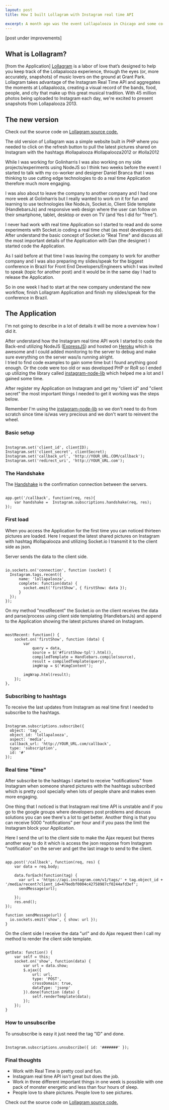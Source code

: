```yaml
---
layout: post
title: How I built Lollagram with Instagram real time API

excerpt: A month ago was the event Lollapalooza in Chicago and some co-workers from my former company had an idea two years ago (if I'm not wrong) to develop a web Application showing latest pictures people were sharing from the event..and this year I wanted to take it to the next level.
---
```


[post under improvements]

## What is Lollagram?

[from the Application] <a href="http://www.lollagram.com" target="_blank" title="Lollagram - real time lollapalooza">Lollagram</a>  is a labor of love that’s designed to help you keep track of the Lollapalooza experience, through the eyes (or, more accurately, snapshots) of music lovers on the ground at Grant Park. Lollagram takes advantage of the Instagram Real Time API and aggregates the moments at Lollapalooza, creating a visual record of the bands, food, people, and city that make up this great musical tradition. With 45 million photos being uploaded to Instagram each day, we're excited to present snapshots from Lollapalooza 2013.

## The new version

Check out the source code on <a href="https://github.com/weblancaster/instagram-real-time" target="_blank" title="github Lollagram - real time lollagram cosuming Instagram real time API">Lollagram source code.</a>

The old version of Lollagram was a simple website built in PHP where you needed to click on the refresh button to pull the latest pictures shared on Instagram with the hashtags #lollapalooza #lollapalooza2012 or #lolla2012

While I was working for Golinharris I was also working on my side projects/experiments using NodeJS so I think two weeks before the event I started to talk with my co-worker and designer Daniel Branca that I was thinking to use cutting edge technologies to do a real time Application therefore much more engaging.

I was also about to leave the company to another company and I had one more week at Golinharris but I really wanted to work on it for fun and learning to use technologies like NodeJs, Socket.io, Client Side template (HandlebarsJs) and responsive web design where the user can follow on their smartphone, tablet, desktop or even on TV (and Yes I did for "free").

I never had work with real time Application so I started to read and do some experiments with Socket.io coding a real time chat (as most developers do).
After understand the basic concept of Socket.io "Real Time" and discuss all the most important details of the Application with Dan (the designer) I started code the Application.

As I said before at that time I was leaving the company to work for another company and I was also preparing my slides/speak for the biggest conference in Brazil for Front End Developers/Engineers which I was invited to speak (topic for another post) and it would be in the same day I had to release the Application.

So in one week I had to start at the new company understand the new workflow, finish Lollagram Application and finish my slides/speak for the conference in Brazil.


## The Application

I'm not going to describe in a lot of details it will be more a overview how I did it.

After understand how the Instagram real time API work I started to code the Back-end utilizing NodeJS (<a href="http://expressjs.com/" target="_blank" title="ExpressJS Framework">ExpressJS</a>) and hosted on <a href="http://www.heroku.com" target="Heroku cloud" title="Heroku cloud">Heroku</a> which is awesome and I could added monitoring to the server to debug and make sure everything on the server was/is running alright. <br>
I tried to find code examples to gain some time but I found anything good enough. Or the code were too old or was developed PHP or RoR so I ended up utilizing the library called <a href="https://github.com/mckelvey/instagram-node-lib" targte="_blank" title="Instagram node lib">instagram-node-lib</a> which helped me a lot and I gained some time.

After register my Application on Instagram and get my "client id" and "client secret" the most important things I needed to get it working was the steps below.

Remember I'm using the <a href="https://github.com/mckelvey/instagram-node-lib" targte="_blank" title="Instagram node lib">instagram-node-lib</a> so we don't need to do from scratch since time is/was very precious and we don't want to reinvent the wheel.

### Basic setup

<pre><code data-language="javascript">
Instagram.set('client_id', clientID);
Instagram.set('client_secret', clientSecret);
Instagram.set('callback_url', 'http://YOUR_URL.COM/callback');
Instagram.set('redirect_uri', 'http://YOUR_URL.com');
</code></pre>

### The Handshake

The <a href="http://en.wikipedia.org/wiki/Transmission_Control_Protocol" target="" title="Handshake">Handshake</a> is the confirmation connection between the servers.

<pre><code data-language="javascript">
app.get('/callback', function(req, res){
    var handshake =  Instagram.subscriptions.handshake(req, res);
});
</code></pre>

### First load

When you access the Application for the first time you can noticed thirteen pictures are loaded.
Here I request the latest shared pictures on Instagram with hashtag #lollapalooza and utilizing Socket.io I transmit it to the client side as json.

Server sends the data to the client side.

<pre><code data-language="javascript">
io.sockets.on('connection', function (socket) {
  Instagram.tags.recent({ 
      name: 'lollapalooza',
      complete: function(data) {
        socket.emit('firstShow', { firstShow: data });
      }
  });
});
</code></pre>

On my method "mostRecent" the Socket.io on the client receives the data and parse/process using client side templating (HandlebarsJs) and append to the Application showing the latest pictures shared on Instagram.

<pre><code data-language="javascript">
mostRecent: function() {
    socket.on('firstShow', function (data) {
        var
            query = data,
            source = $('#firstShow-tpl').html(),
            compiledTemplate = Handlebars.compile(source),
            result = compiledTemplate(query),
            imgWrap = $('#imgContent');

        imgWrap.html(result);
    });
},
</code></pre>

### Subscribing to hashtags

To receive the last updates from Instagram as real time first I needed to subscribe to the hashtags.

<pre><code data-language="javascript">
Instagram.subscriptions.subscribe({
  object: 'tag',
  object_id: 'lollapalooza',
  aspect: 'media',
  callback_url: 'http://YOUR_URL.com/callback',
  type: 'subscription',
  id: '#'
});
</code></pre>

### Real time "time"

After subscribe to the hashtags I started to receive "notifications" from Instagram when someone shared pictures with the hashtags subscribed which is pretty cool specially when lots of people share and makes even more engaging.

One thing that I noticed is that Instagram real time API is unstable and if you go to the google groups where developers post problems and discuss solutions you can see there's a lot to get better.
Another thing is that you can receive 5000 "notifications" per hour and if you pass the limit the Instagram block your Application.

Here I send the url to the client side to make the Ajax request but theres another way to do it which is access the json response from Instagram "notification" on the server and get the last image to send to the client.

<pre><code data-language="javascript">
app.post('/callback', function(req, res) {
    var data = req.body;

    data.forEach(function(tag) {
      var url = 'https://api.instagram.com/v1/tags/' + tag.object_id + '/media/recent?client_id=479edbf0004c42758987cf0244afd3ef';
      sendMessage(url);

    });
    res.end();
});

function sendMessage(url) {
  io.sockets.emit('show', { show: url });
}
</code></pre>

On the client side I receive the data "url" and do Ajax request then I call my method to render the client side template.

<pre><code data-language="javascript">
getData: function() {
    var self = this;
    socket.on('show', function(data) {
        var url = data.show;
        $.ajax({
            url: url,
            type: 'POST',
            crossDomain: true,
            dataType: 'jsonp'
        }).done(function (data) {
            self.renderTemplate(data);
        }); 
    });
}
</code></pre>

### How to unsubscribe

To unsubscribe is easy it just need the tag "ID" and done.

<pre><code data-language="javascript">
Instagram.subscriptions.unsubscribe({ id: '#######' });
</code></pre>

### Final thoughts

- Work with Real Time is pretty cool and fun.
- Instagram real time API isn't great but does the job.
- Work in three different important things in one week is possible with one pack of monster energetic and less than four hours of sleep.
- People love to share pictures. People love to see pictures.

Check out the source code on <a href="https://github.com/weblancaster/instagram-real-time" target="_blank" title="github Lollagram - real time lollagram cosuming Instagram real time API">Lollagram source code.</a>











